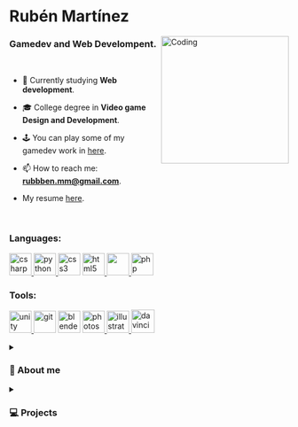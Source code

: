 <h1 align="left">Rubén Martínez</h1>

<!-- IMGAEN CHICO CON TABLET -->
<picture>
<img align="right" alt="Coding" width="230" src="https://github.com/rubbenmm/rubbenmm/assets/125697479/e17ab9ee-0dc5-4ab5-87b1-9b84d97222be">
</picture>
<h3 align="left">Gamedev and Web Develompent.</h3>
  
<br>

<p align="left">
  
- 🌱 Currently studying **Web development**.
  
- 🎓 College degree in **Video game Design and Development**.

- 🕹️ You can play some of my gamedev work in <a href="https://rubben-mm.itch.io/cursed-skulls">here</a>.

- 📫 How to reach me: **rubbben.mm@gmail.com**.

- My resume <a href="https://rubben-mm.itch.io/cursed-skulls">here</a>.
</p>

<p align="left">
</p>

<br>

<h3 align="left">Languages:</h3>
<p aling= "left"> 
<!-- C# -->
<a href="https://www.w3schools.com/cs/" target="_blank" rel="noreferrer"> <img src="https://devicon-website.vercel.app/api/csharp/original.svg" alt="csharp" width="40" height="40"/> </a>
<!-- PYTHON -->
<a href="https://www.python.org" target="_blank" rel="noreferrer"> <img src="https://devicon-website.vercel.app/api/python/original.svg" alt="python" width="40" height="40"/> </a>
<!-- CSS -->
<a href="https://www.w3schools.com/css/" target="_blank" rel="noreferrer"> <img src="https://devicon-website.vercel.app/api/css3/original.svg" alt="css3" width="40" height="40"/></a> 
<!-- HTML -->
<a href="https://www.w3.org/html/" target="_blank" rel="noreferrer"> <img src="https://devicon-website.vercel.app/api/html5/original.svg" alt="html5" width="40" height="40"/> </a>
<!-- JAVA -->
<a href="https://www.java.com" target="_blank" rel="noreferrer"> <img src="https://devicon-website.vercel.app/api/java/original.svg" width="40" height="40"/> </a>
<!-- PHP -->
<a href="https://www.php.net" target="_blank" rel="noreferrer"> <img src="https://devicon-website.vercel.app/api/php/plain.svg" alt="php" width="40" height="40"/> </a>
</p> 

<h3 align="left">Tools:</h3>
<p aling= "left">
<!-- UNITY -->
<a href="https://unity.com/" target="_blank" rel="noreferrer"> <img src="https://devicon-website.vercel.app/api/unity/original.svg?color=%23E9E9E9" alt="unity" width="40" height="40"/>  </a>
<!-- GIT -->
<a href="https://git-scm.com/" target="_blank" rel="noreferrer"> <img src="https://devicon-website.vercel.app/api/git/original.svg" alt="git" width="40" height="40"/></a>
<!-- BLENDER -->
<a href="https://www.blender.org/" target="_blank" rel="noreferrer"> <img src="https://devicon-website.vercel.app/api/blender/original.svg" alt="blender" width="40" height="40"/></a>
<!-- PHOTOSHOP -->
<a href="https://www.photoshop.com/en" target="_blank" rel="noreferrer"> <img src="https://devicon-website.vercel.app/api/photoshop/plain.svg" alt="photoshop" width="40" height="40"/> </a>
<!-- ILLUSTRATOR -->
<a href="https://www.adobe.com/in/products/illustrator.html" target="_blank" rel="noreferrer"> <img src="https://devicon-website.vercel.app/api/illustrator/plain.svg" alt="illustrator" width="40" height="40"/> </a> 
<!-- DAVINCI -->
<a href="https://www.blackmagicdesign.com" target="_blank" rel="noreferrer"> <img src="https://github.com/rubbenmm/rubbenmm/assets/125697479/20c94639-a2ef-4d2c-b2f1-f663d050e5a8" alt="davinci" width="42" height="42"/> </a> 
</p> 

<details>
<summary><h3>👋 About me</h3></summary>
I'm ruben, an indie game developer focused on finishing my degree in web development. 
I am a very ambitious person and I love learning new things every day about everything related to computing.
My goal right now is to become a quality web developer and make a living from it.
</details>

<details>
<summary><h3>💻 Projects</h3></summary>
<h4>🕹️ Game Projects</h4>
<!-- cursed skulls -->
<a href="https://rubben-mm.itch.io/cursed-skulls" target="_blank rel="noreferrer"><img aling="left" width="200" style= "padding-right:10px;" src="https://img.itch.zone/aW1nLzEwNTA0OTQ5LnBuZw==/315x250%23c/Z0JIsH.png"/></a>
<!-- cowboys vs aliens -->
<picture>
<a href="https://www.youtube.com/watch?v=KMWLke0cZn8&ab_channel=rubben_mm" target="_blank rel="noreferrer"><img aling="left" width="200" style= "padding-right:10px;" src="https://github.com/rubbenmm/rubbenmm/assets/125697479/0cdd312b-e836-4331-a652-8f8462201fdd"/></a>
</picture>
<!-- farmerapy -->
<picture>
<a href="https://www.youtube.com/watch?v=a8PIwYRxCAk&ab_channel=rubben_mm" target="_blank rel="noreferrer"><img aling="left" width="200" style= "padding-right:10px;" src="https://github.com/rubbenmm/rubbenmm/assets/125697479/29b3378a-c0d6-4d18-bf47-195f83e8fc24"/></a>
</picture>
</details>
